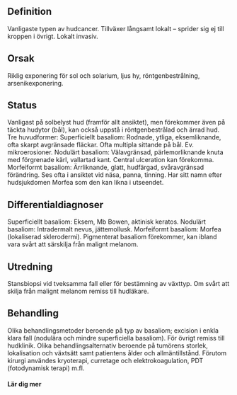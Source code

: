 ## Definition

Vanligaste typen av hudcancer. Tillväxer långsamt lokalt – sprider sig ej till kroppen i övrigt. Lokalt invasiv.

## Orsak

Riklig exponering för sol och solarium, ljus hy, röntgenbestrålning, arsenikexponering.

## Status

Vanligast på solbelyst hud (framför allt ansiktet), men förekommer även på täckta hudytor (bål), kan också uppstå i röntgenbestrålad och ärrad hud. Tre huvudformer:
Superficiellt basaliom: Rodnade, ytliga, eksemliknande, ofta skarpt avgränsade fläckar. Ofta multipla sittande på bål. Ev. mikroerosioner.
Nodulärt basaliom: Välavgränsad, pärlemorliknande knuta med förgrenade kärl, vallartad kant. Central ulceration kan förekomma.
Morfeiformt basaliom: Ärrliknande, glatt, hudfärgad, svåravgränsad förändring. Ses ofta i ansiktet vid näsa, panna, tinning. Har sitt namn efter hudsjukdomen Morfea som den kan likna i utseendet.

## Differentialdiagnoser

Superficiellt basaliom: Eksem, Mb Bowen, aktinisk keratos. Nodulärt basaliom: Intradermalt nevus, jättemollusk. Morfeiformt basaliom: Morfea (lokaliserad sklerodermi).
Pigmenterat basaliom förekommer, kan ibland vara svårt att särskilja från malignt melanom.

## Utredning

Stansbiopsi vid tveksamma fall eller för bestämning av växttyp. Om svårt att skilja från malignt melanom remiss till hudläkare.

## Behandling

Olika behandlingsmetoder beroende på typ av basaliom; excision i enkla klara fall (nodulära och mindre superficiella basaliom). För övrigt remiss till hudklinik. Olika behandlingsalternativ beroende på tumörens storlek, lokalisation och växtsätt samt patientens ålder och allmäntillstånd. Förutom kirurgi användes kryoterapi, curretage och elektrokoagulation, PDT (fotodynamisk terapi) m.fl.

#### Lär dig mer

